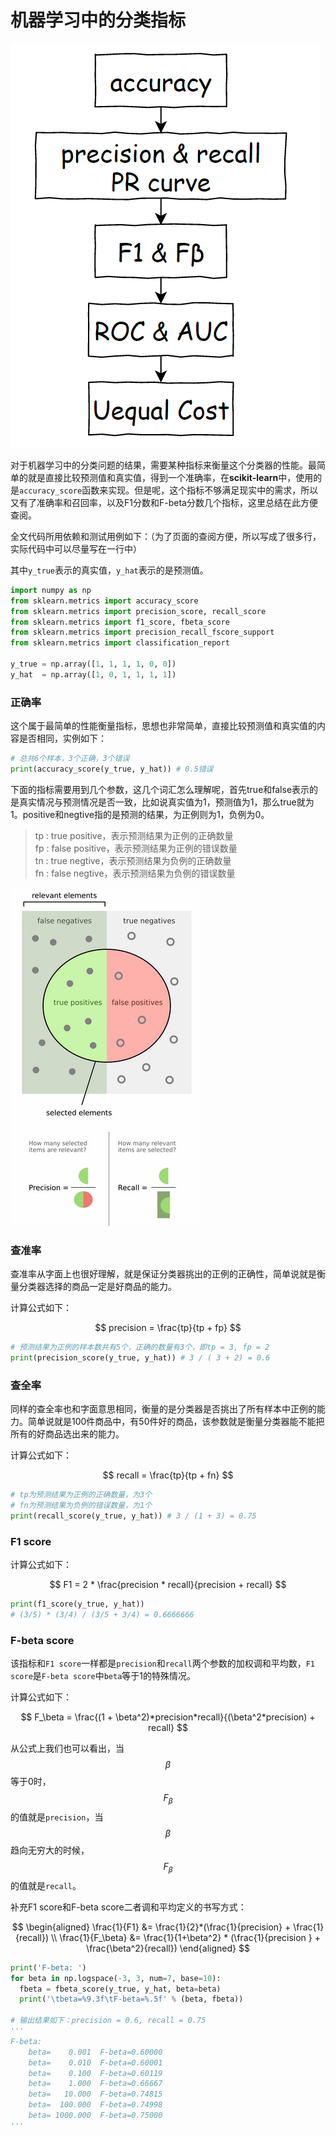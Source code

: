 # 机器学习中的分类指标

![&#x6027;&#x80FD;&#x6307;&#x6807;&#x7684;&#x6F14;&#x53D8;](../.gitbook/assets/image%20%2828%29.png)



对于机器学习中的分类问题的结果，需要某种指标来衡量这个分类器的性能。最简单的就是直接比较预测值和真实值，得到一个准确率，在**scikit-learn**中，使用的是`accuracy_score`函数来实现。但是呢，这个指标不够满足现实中的需求，所以又有了准确率和召回率，以及F1分数和F-beta分数几个指标，这里总结在此方便查阅。

全文代码所用依赖和测试用例如下：（为了页面的查阅方便，所以写成了很多行，实际代码中可以尽量写在一行中）

其中`y_true`表示的真实值，`y_hat`表示的是预测值。

```python
import numpy as np
from sklearn.metrics import accuracy_score
from sklearn.metrics import precision_score, recall_score
from sklearn.metrics import f1_score, fbeta_score
from sklearn.metrics import precision_recall_fscore_support
from sklearn.metrics import classification_report

y_true = np.array([1, 1, 1, 1, 0, 0])
y_hat  = np.array([1, 0, 1, 1, 1, 1])
```

### 正确率

这个属于最简单的性能衡量指标，思想也非常简单，直接比较预测值和真实值的内容是否相同，实例如下：

```python
# 总共6个样本，3个正确，3个错误
print(accuracy_score(y_true, y_hat)) # 0.5错误
```

下面的指标需要用到几个参数，这几个词汇怎么理解呢，首先true和false表示的是真实情况与预测情况是否一致，比如说真实值为1，预测值为1，那么true就为1。positive和negtive指的是预测的结果，为正例则为1，负例为0。

> tp : true positive，表示预测结果为正例的正确数量  
> fp : false positive，表示预测结果为正例的错误数量  
> tn : true negtive，表示预测结果为负例的正确数量  
> fn : false negtive，表示预测结果为负例的错误数量

![](../.gitbook/assets/image%20%283%29.png)

### 查准率

查准率从字面上也很好理解，就是保证分类器挑出的正例的正确性，简单说就是衡量分类器选择的商品一定是好商品的能力。

计算公式如下：

$$
precision = \frac{tp}{tp + fp}
$$

```python
# 预测结果为正例的样本数共有5个，正确的数量有3个，即tp = 3, fp = 2
print(precision_score(y_true, y_hat)) # 3 / ( 3 + 2) = 0.6
```

### 查全率

同样的查全率也和字面意思相同，衡量的是分类器是否挑出了所有样本中正例的能力。简单说就是100件商品中，有50件好的商品，该参数就是衡量分类器能不能把所有的好商品选出来的能力。

计算公式如下：

$$
recall = \frac{tp}{tp + fn}
$$

```python
# tp为预测结果为正例的正确数量，为3个
# fn为预测结果为负例的错误数量，为1个
print(recall_score(y_true, y_hat)) # 3 / (1 + 3) = 0.75
```

### F1 score

计算公式如下：

$$
F1 = 2 * \frac{precision * recall}{precision + recall}
$$

```python
print(f1_score(y_true, y_hat)) 
# (3/5) * (3/4) / (3/5 + 3/4) = 0.6666666
```

### F-beta score

该指标和`F1 score`一样都是`precision`和`recall`两个参数的加权调和平均数，`F1 score`是`F-beta score`中`beta`等于1的特殊情况。

计算公式如下：

$$
F_\beta = \frac{(1 + \beta^2)*precision*recall}{(\beta^2*precision) + recall}
$$

 从公式上我们也可以看出，当 $$\beta$$ 等于0时，$$F_\beta$$的值就是`precision`，当$$\beta$$趋向无穷大的时候，$$F_\beta$$的值就是`recall`。

补充F1 score和F-beta score二者调和平均定义的书写方式：

$$
\begin{aligned}
\frac{1}{F1} &= \frac{1}{2}*(\frac{1}{precision} + \frac{1}{recall})
\\
\frac{1}{F_\beta} &= \frac{1}{1+\beta^2} * (\frac{1}{precision } + \frac{\beta^2}{recall})
\end{aligned}
$$

```python
print('F-beta: ')
for beta in np.logspace(-3, 3, num=7, base=10):
  fbeta = fbeta_score(y_true, y_hat, beta=beta)
  print('\tbeta=%9.3f\tF-beta=%.5f' % (beta, fbeta))

# 输出结果如下：precision = 0.6, recall = 0.75
'''
F-beta: 
	beta=    0.001	F-beta=0.60000
	beta=    0.010	F-beta=0.60001
	beta=    0.100	F-beta=0.60119
	beta=    1.000	F-beta=0.66667
	beta=   10.000	F-beta=0.74815
	beta=  100.000	F-beta=0.74998
	beta= 1000.000	F-beta=0.75000
'''
```



